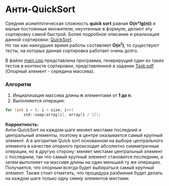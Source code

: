 # Анти-QuickSort

Средняя асимптотическая сложность **quick sort** равная **O(n\*lg(n))**
и малые постоянные множители, неучтенные в формуле, делают эту сортировку
самой быстрой. Более подробное описание и реализация данной сортировки: [QuickSort](../QuickSort).  
Но так как наихудшее время работы составляет **O(n<sup><small>2</small></sup>)**, то существуют тесты, 
на которых данная сортировка работает очень долго.

В файле [main.cpp](./main.cpp) представлена программа, генерирущий один из таких тестов в контексте
 сортировки, представленной в задании [Task.pdf](./Task.pdf) (Опорный элемент - середина массива).
 
 ### Алгоритм
 
 1. Инциализация массива длины **n** элементами от **1 до n**.
 2. Выполняется операция:
 ```objectivec
 for (int i = 0; i < size; i++)
         std::swap(array[i], array[i / 2]);
 ```
 **Корректность:**   
 Анти-QuickSort на каждом шаге меняет местами последний и центральный элементы, поэтому в центре 
 оказывается самый крупный элемент. А в алгоритме Quick sort основанном на выборе центрального элемента в качестве
 опорного происходит абсолютно симметричные операции, но в другую сторону: меняет местами центральный элемент с последним, 
 так что самый крупный элемент становится последним, а затем выполняет на массиве длины на один меньшей ту же операцию. 
 Получается, что опорным всегда будет выбираться самый крупный элемент. Также стоит отметить, что процедура разбиения 
 будет делать на каждом шаге только одну смену элементов местами. 

